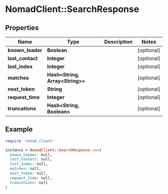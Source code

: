 # NomadClient::SearchResponse

## Properties

| Name | Type | Description | Notes |
| ---- | ---- | ----------- | ----- |
| **known_leader** | **Boolean** |  | [optional] |
| **last_contact** | **Integer** |  | [optional] |
| **last_index** | **Integer** |  | [optional] |
| **matches** | **Hash&lt;String, Array&lt;String&gt;&gt;** |  | [optional] |
| **next_token** | **String** |  | [optional] |
| **request_time** | **Integer** |  | [optional] |
| **truncations** | **Hash&lt;String, Boolean&gt;** |  | [optional] |

## Example

```ruby
require 'nomad_client'

instance = NomadClient::SearchResponse.new(
  known_leader: null,
  last_contact: null,
  last_index: null,
  matches: null,
  next_token: null,
  request_time: null,
  truncations: null
)
```


